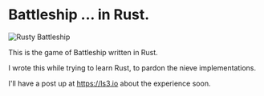 # Battleship ... in Rust.

![Rusty Battleship](https://i.ytimg.com/vi/RQQsPKij7wM/maxresdefault.jpg)

This is the game of Battleship written in Rust.

I wrote this while trying to learn Rust, to pardon the nieve implementations.

I'll have a post up at https://ls3.io about the experience soon.
